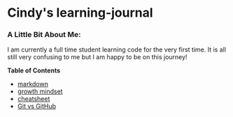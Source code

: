 # Cindy's learning-journal

### A Little Bit About Me:


I am currently a full time student learning code for the very first time. It is all still very confusing to me but I am happy to be on this journey! 



**Table of Contents**
- [markdown](markdown.md)
- [growth mindset](growth-mindset.md)
- [cheatsheet](cheatsheet.md)
- [Git vs GitHub](git-github.md)





